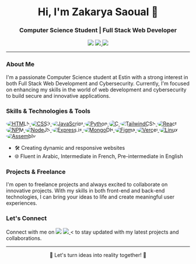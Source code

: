 <h1 align="center">Hi, I'm Zakarya Saoual 👋</h1>
<h3 align="center">Computer Science Student | Full Stack Web Developer</h3>

<p align="center">
  <a href="https://www.linkedin.com/in/zakaria-saoual/"><img src="https://img.shields.io/badge/-LinkedIn-blue?style=flat-square&logo=Linkedin&logoColor=white&link=https://www.linkedin.com/in/zakaria-saoual/"></a> <a href="mailto:zakaryasaoual@gmail.com"> <img src="https://img.shields.io/badge/-Email-red?style=flat-square&logo=gmail&logoColor=white"> </a> <a href="https://www.instagram.com/zakarya_tech/"> <img src="https://img.shields.io/badge/-Instagram-purple?style=flat-square&logo=instagram&logoColor=white" /> </a>
</p>

---

### About Me

I'm a passionate Computer Science student at Estin with a strong interest in both Full Stack Web Development and Cybersecurity. Currently, I'm focused on enhancing my skills in the world of web development and cybersecurity to build secure and innovative applications.

### Skills & Technologies & Tools
<a href="https://www.w3.org/html/" target="_blank">
  <img src="https://img.shields.io/badge/html5-%23E34F26.svg?style=for-the-badge&logo=html5&logoColor=white" alt="HTML5" style="border-radius: 50%;" />
</a>
<a href="https://www.w3.org/Style/CSS/" target="_blank">
  <img src="https://img.shields.io/badge/css3-%231572B6.svg?style=for-the-badge&logo=css3&logoColor=white" alt="CSS3" style="border-radius: 50%;" />
</a>
<a href="https://developer.mozilla.org/en-US/docs/Web/JavaScript" target="_blank">
  <img src="https://img.shields.io/badge/javascript-%23323330.svg?style=for-the-badge&logo=javascript&logoColor=%23F7DF1E" alt="JavaScript" style="border-radius: 50%;" />
</a>
<a href="https://www.python.org/" target="_blank">
  <img src="https://img.shields.io/badge/python-3670A0?style=for-the-badge&logo=python&logoColor=ffdd54" alt="Python" style="border-radius: 50%;" />
</a>
<a href="https://en.wikipedia.org/wiki/C_(programming_language)" target="_blank">
  <img src="https://img.shields.io/badge/c-%2300599C.svg?style=for-the-badge&logo=c&logoColor=white" alt="C" style="border-radius: 50%;" />
</a>
<a href="https://tailwindcss.com/" target="_blank">
  <img src="https://img.shields.io/badge/tailwindcss-%2338B2AC.svg?style=for-the-badge&logo=tailwind-css&logoColor=white" alt="TailwindCSS" style="border-radius: 50%;" />
</a>
<a href="https://reactjs.org/" target="_blank">
  <img src="https://img.shields.io/badge/react-%2320232a.svg?style=for-the-badge&logo=react&logoColor=%2361DAFB" alt="React" style="border-radius: 50%;" />
</a>
<a href="https://www.npmjs.com/" target="_blank">
  <img src="https://img.shields.io/badge/NPM-%23000000.svg?style=for-the-badge&logo=npm&logoColor=white" alt="NPM" style="border-radius: 50%;" />
</a>
<a href="https://nodejs.org/" target="_blank">
  <img src="https://img.shields.io/badge/node.js-6DA55F?style=for-the-badge&logo=node.js&logoColor=white" alt="NodeJS" style="border-radius: 50%;" />
</a>
<a href="https://expressjs.com/" target="_blank">
  <img src="https://img.shields.io/badge/express.js-%23404d59.svg?style=for-the-badge&logo=express&logoColor=%2361DAFB" alt="Express.js" style="border-radius: 50%;" />
</a>
<a href="https://www.mongodb.com/" target="_blank">
  <img src="https://img.shields.io/badge/MongoDB-%234ea94b.svg?style=for-the-badge&logo=mongodb&logoColor=white" alt="MongoDB" style="border-radius: 50%;" />
</a>
<a href="https://www.figma.com/" target="_blank">
  <img src="https://img.shields.io/badge/figma-%23F24E1E.svg?style=for-the-badge&logo=figma&logoColor=white" alt="Figma" style="border-radius: 50%;" />
</a>
<a href="https://vercel.com" target="_blank">
  <img src="https://img.shields.io/badge/vercel-%23000000.svg?style=for-the-badge&logo=vercel&logoColor=white" alt="Vercel" style="border-radius: 50%;" />
</a>
<a href="https://www.linux.org/" target="_blank">
  <img src="https://img.shields.io/badge/linux-%23FCC624.svg?style=for-the-badge&logo=linux&logoColor=white" alt="Linux" style="border-radius: 50%;" />
</a>
<a href="https://en.wikipedia.org/wiki/Assembly_language" target="_blank">
  <img src="https://img.shields.io/badge/assembly-%23707070.svg?style=for-the-badge&logo=assembly&logoColor=white" alt="Assembly" style="border-radius: 50%;" />
</a>



- 🛠️ Creating dynamic and responsive websites
- 🌐 Fluent in Arabic, Intermediate in French, Pre-intermediate in English

### Projects & Freelance

I'm open to freelance projects and always excited to collaborate on innovative projects. With my skills in both front-end and back-end technologies, I can bring your ideas to life and create meaningful user experiences.

### Let's Connect

Connect with me on <a href="https://www.linkedin.com/in/zakaria-saoual/"><img src="https://img.shields.io/badge/-LinkedIn-blue?style=flat-square&logo=Linkedin&logoColor=white&link=https://www.linkedin.com/in/zakaria-saoual/"></a> <a href="mailto:zakaryasaoual@gmail.com"> <img src="https://img.shields.io/badge/-Email-red?style=flat-square&logo=gmail&logoColor=white"> </a> < to stay updated with my latest projects and collaborations.

---

<p align="center">
  🚀 Let's turn ideas into reality together! 🚀
</p>
